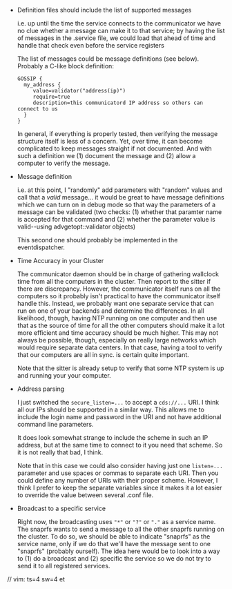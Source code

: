 
* Definition files should include the list of supported messages

  i.e. up until the time the service connects to the communicator we have no
       clue whether a message can make it to that service; by having the list
       of messages in the .service file, we could load that ahead of time and
       handle that check even before the service registers

  The list of messages could be message definitions (see below). Probably a
  C-like block definition:

      GOSSIP {
        my_address {
           value=validator("address(ip)")
           require=true
           description=this communicatord IP address so others can connect to us
        }
      }

  In general, if everything is properly tested, then verifying the message
  structure itself is less of a concern. Yet, over time, it can become
  complicated to keep messages straight if not documented. And with such
  a definition we (1) document the message and (2) allow a computer to
  verify the message.

* Message definition

  i.e. at this point, I "randomly" add parameters with "random" values and
       call that a _valid_ message... it would be great to have message
       definitions which we can turn on in debug mode so that way the
       parameters of a message can be validated (two checks: (1) whether
       that paramter name is accepted for that command and (2) whether the
       parameter value is valid--using advgetopt::validator objects)

  This second one should probably be implemented in the eventdispatcher.

* Time Accuracy in your Cluster

  The communicator daemon should be in charge of gathering wallclock time
  from all the computers in the cluster. Then report to the sitter if there
  are discrepancy. However, the communicator itself runs on all the computers
  so it probably isn't practical to have the communicator itself handle this.
  Instead, we probably want one separate service that can run on one of your
  backends and determine the differences. In all likelihood, though, having
  NTP running on one computer and then use that as the source of time for
  all the other computers should make it a lot more efficient and time
  accuracy should be much higher. This may not always be possible, though,
  especially on really large networks which would require separate data
  centers. In that case, having a tool to verify that our computers are all
  in sync. is certain quite important.

  Note that the sitter is already setup to verify that some NTP system is
  up and running your your computer.

* Address parsing

  I just switched the `secure_listen=...` to accept a `cds://...` URI.
  I think all our IPs should be supported in a similar way. This allows
  me to include the login name and password in the URI and not have
  additional command line parameters.

  It does look somewhat strange to include the scheme in such an IP address,
  but at the same time to connect to it you need that scheme. So it is not
  really that bad, I think.

  Note that in this case we could also consider having just one `listen=...`
  parameter and use spaces or commas to separate each URI. Then you could
  define any number of URIs with their proper scheme. However, I think I
  prefer to keep the separate variables since it makes it a lot easier to
  override the value between several .conf file.

* Broadcast to a specific service

  Right now, the broadcasting uses `"*"` or `"?"` or `"."` as a service name.
  The snaprfs wants to send a message to all the other snaprfs running on the
  cluster. To do so, we should be able to indicate "snaprfs" as the service
  name, only if we do that we'll have the message sent to one "snaprfs"
  (probably ourself). The idea here would be to look into a way to (1) do
  a broadcast and (2) specific the service so we do not try to send it to
  all registered services.


// vim: ts=4 sw=4 et
